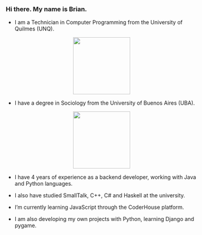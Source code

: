 ### Hi there. My name is Brian.
- I am a Technician in Computer Programming from the University of Quilmes (UNQ).
  
 <p align="center">
  <img src="https://upload.wikimedia.org/wikipedia/commons/5/53/Logo_unqui.png" width="150" height="150">
</p>

- I have a degree in Sociology from the University of Buenos Aires (UBA).

<p align="center">
  <img src="https://upload.wikimedia.org/wikipedia/commons/thumb/1/14/Logo_de_la_Universidad_de_Buenos_Aires.jpg/479px-Logo_de_la_Universidad_de_Buenos_Aires.jpg"         width="150" height="150">
</p>

- I have 4 years of experience as a backend developer, working with Java and Python languages.

- I also have studied SmallTalk, C++, C# and Haskell at the university.

- I’m currently learning JavaScript through the CoderHouse platform.

- I am also developing my own projects with Python, learning Django and pygame.
 
<!--
👋 🌱
- 🔭 I’m currently working on ...
- 👯 I’m looking to collaborate on ...
- 🤔 I’m looking for help with ...
- 💬 Ask me about ...
- 📫 How to reach me: ...
- 😄 Pronouns: ...
- ⚡ Fun fact: ...
-->
